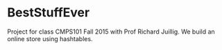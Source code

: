 # BestStuffEver
Project for class CMPS101 Fall 2015 with Prof Richard Juillig.
We build an online store using hashtables. 
